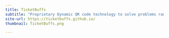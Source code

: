 ```yaml
---
title: TicketBuffs
subtitle: "Proprietary Dynamic QR code technology to solve problems ranging from secure payments to ticket scalping.&emsp; &emsp; &emsp &emsp; &emsp; &emsp; &emsp; &emsp; &emsp &emsp &emsp"
site-url: https://ticketbuffs.github.io/
thumbnail: TicketBuffs.png

---
```

